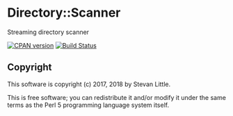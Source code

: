 # Directory::Scanner

Streaming directory scanner

[![CPAN version](https://badge.fury.io/pl/Directory-Scanner.svg)](https://metacpan.org/pod/Directory-Scanner)
[![Build Status](https://travis-ci.org/stevan/p5-Directory-Scanner.svg?branch=master)](https://travis-ci.org/stevan/p5-Directory-Scanner)

## Copyright

This software is copyright (c) 2017, 2018 by Stevan Little.

This is free software; you can redistribute it and/or modify it under
the same terms as the Perl 5 programming language system itself.
